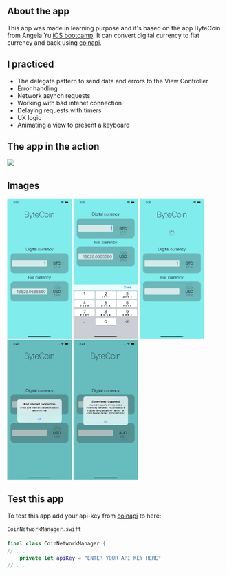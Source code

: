 ## About the app
This app was made in learning purpose and it's based on the app ByteCoin from Angela Yu [iOS bootcamp](https://www.udemy.com/course/ios-13-app-development-bootcamp/). It can convert digital currency to fiat currency and back using [coinapi](http://coinapi.io).

## I practiсed
- The delegate pattern to send data and errors to the View Controller
- Error handling
- Network asynch requests
- Working with bad intenet connection
- Delaying requests with timers
- UX logic
- Animating a view to present a keyboard

## The app in the action
![](Images/ByteCoin.gif)

## Images
<p float="left">
  <img src="Images/Img1.png" width="150" />
  <img src="Images/Img2.png" width="150" /> 
  <img src="Images/Img3.png" width="150" />
  <img src="Images/Img4.png" width="150" />
  <img src="Images/Img5.png" width="150" />
</p>

## Test this app
To test this app add your api-key from [coinapi](http://coinapi.io) to here:
```Swift
CoinNetworkManager.swift

final class CoinNetworkManager {
// ...
    private let apiKey = "ENTER YOUR API KEY HERE"
// ...
```
